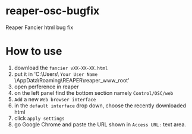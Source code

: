 # reaper-osc-bugfix
Reaper Fancier html bug fix

# How to use
1. download the `fancier vXX-XX-XX.html`
2. put it in 'C:\Users\ `Your User Name` \AppData\Roaming\REAPER\reaper_www_root'
3. open perference in reaper
4. on the left panel find the bottom section namely `Control/OSC/web`
5. `Add` a new `Web browser interface`
6. in the `default interface` drop down, choose the recently downloaded html
7. click `apply settings`
8. go Google Chrome and paste the URL shown in `Access URL:` text area.
